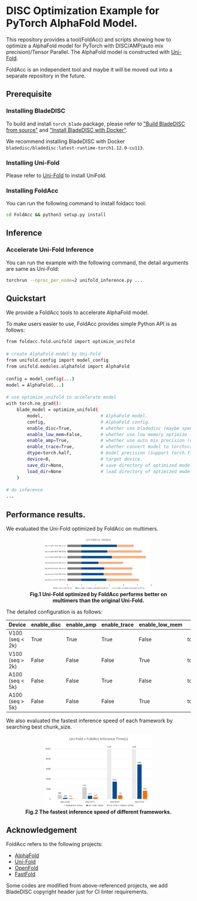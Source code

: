 # DISC Optimization Example for PyTorch AlphaFold Model.

This repository provides a tool(FoldAcc) and scripts showing how to optimize a AlphaFold model for PyTorch with DISC/AMP(auto mix precision)/Tensor Parallel.
The AlphaFold model is constructed with [Uni-Fold](https://github.com/dptech-corp/Uni-Fold).

FoldAcc is an independent tool and maybe it will be moved out into a separate repository in the future.

## Prerequisite

### Installing BladeDISC

To build and install `torch_blade` package, please refer to
["Build BladeDISC from source"](https://github.com/alibaba/BladeDISC/blob/main/docs/build_from_source.md) and
["Install BladeDISC with Docker"](https://github.com/alibaba/BladeDISC/blob/main/docs/install_with_docker.md).

We recommend installing BladeDISC with Docker `bladedisc/bladedisc:latest-runtime-torch1.12.0-cu113`.

### Installing Uni-Fold

Please refer to [Uni-Fold](https://github.com/dptech-corp/Uni-Fold) to install UniFold.

### Installing FoldAcc

You can run the following command to install foldacc tool:

```bash
cd FoldAcc && python3 setup.py install
```

## Inference

### Accelerate Uni-Fold Inference

You can run the example with the following command, the detail arguments are same as Uni-Fold:

```bash
torchrun --nproc_per_node=2 unifold_inference.py ...
```

## Quickstart

We provide a FoldAcc tools to accelerate AlphaFold model.

To make users easier to use, FoldAcc provides simple Python API is as follows:

```bash
from foldacc.fold.unifold import optimize_unifold

# create AlphaFold model by Uni-Fold
from unifold.config import model_config
from unifold.modules.alphafold import AlphaFold

config = model_config(...)
model = AlphaFold(...)

# use optimize_unifold to accelerate model
with torch.no_grad():
    blade_model = optimize_unifold(
        model,                      # AlphaFold model.
        config,                     # AlphaFold config.
        enable_disc=True,           # whether use bladedisc (maybe spend two hours if open).
        enable_low_mem=False,       # whether use low memory optimize (for long sequence).
        enable_amp=True,            # whether use auto mix precision (only use for float16).
        enable_trace=True,          # whether convert model to torchscript.
        dtype=torch.half,           # model precision (support torch.float/torch.half/torch.bfloat16).
        device=0,                   # target device.
        save_dir=None,              # save directory of optimized model.
        load_dir=None               # load directory of optimized model.
    )

# do inference
...

```

## Performance results.

We evaluated the Uni-Fold optimized by FoldAcc on multimers.

<figure align="center">
<img src="./pics/unifold_foldacc.png" style="width:70%">
<figcaption align = "center">
<b>
Fig.1 Uni-Fold optimized by FoldAcc performs better on multimers than the original Uni-Fold.
</b>
</figcaption>
</figure>



The detailed configuration is as follows:

|      Device      | enable_disc | enable_amp |  enable_trace  |  enable_low_mem  |      dtype      |
|------------------|-------------|------------|----------------|------------------|-----------------|
|  V100 (seq < 2k) |    True     |    True    |      True      |      False       |  torch.half     |
|  V100 (seq > 2k) |    False    |    False   |      False     |      True        |  torch.bfloat16 |
|  A100 (seq < 5k) |    False    |    False   |      True      |      False       |  torch.bfloat16 |
|  A100 (seq > 5k) |    False    |    False   |      False     |      True        |  torch.bfloat16 |

We also evaluated the fastest inference speed of each framework by searching best chunk_size.

<figure align="center">
<img src="./pics/foldacc_speed.png" style="width:70%">
<figcaption align = "center">
<b>
Fig.2 The fastest inference speed of different frameworks.
</b>
</figcaption>
</figure>

## Acknowledgement

FoldAcc refers to the following projects:

- [AlphaFold](https://github.com/deepmind/alphafold)
- [Uni-Fold](https://github.com/dptech-corp/Uni-Fold)
- [OpenFold](https://github.com/aqlaboratory/openfold)
- [FastFold](https://github.com/hpcaitech/FastFold)

Some codes are modified from above-referenced projects, we add BladeDISC copyright header just for CI linter requirements.